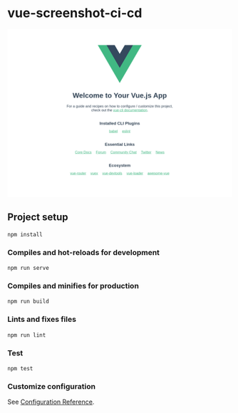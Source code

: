# vue-screenshot-ci-cd
![wonderful](https://github.com/jackleett0505/vue-screenshot-ci-cd/blob/main/__tests__/__image_snapshots__/app-spec-js-renders-correctly-1-snap.png)

## Project setup
```
npm install
```

### Compiles and hot-reloads for development
```
npm run serve
```

### Compiles and minifies for production
```
npm run build
```

### Lints and fixes files
```
npm run lint
```

### Test
```
npm test
```

### Customize configuration
See [Configuration Reference](https://cli.vuejs.org/config/).
